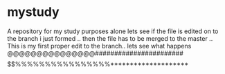 # mystudy
A repository for my study purposes alone
lets see if the file is edited on to the branch i just formed ..
then the file has to be merged to the master ..
This is my first proper edit to the branch..
 lets see what happens
 @@@@@@@@@@@@@@@#######################$$$$$$$$$$$$$$$$$$%%%%%%%%%%%%%%%%********************
 
